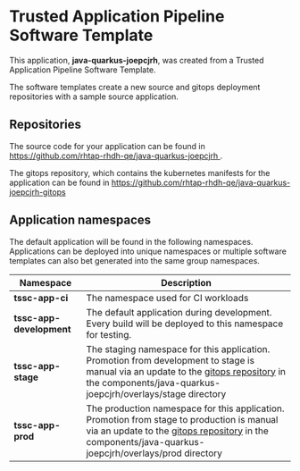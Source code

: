 # Trusted Application Pipeline Software Template

This application, **java-quarkus-joepcjrh**, was created from a Trusted Application Pipeline Software Template.

The software templates create a new source and gitops deployment repositories with a sample source application. 

## Repositories

The source code for your application can be found in [https://github.com/rhtap-rhdh-qe/java-quarkus-joepcjrh ](https://github.com/rhtap-rhdh-qe/java-quarkus-joepcjrh ).
 
The gitops repository, which contains the kubernetes manifests for the application can be found in 
[https://github.com/rhtap-rhdh-qe/java-quarkus-joepcjrh-gitops ](https://github.com/rhtap-rhdh-qe/java-quarkus-joepcjrh-gitops ) 

## Application namespaces 

The default application will be found in the following namespaces. Applications can be deployed into unique namespaces or multiple software templates can also bet generated into the same group namespaces.  

|  Namespace   |  Description   |  
| -------- | -------- |
| **tssc-app-ci** | The namespace used for CI workloads |
| **tssc-app-development** | The default application during development. Every build will be deployed to this namespace for testing. |
| **tssc-app-stage** | The staging namespace for this application. Promotion from development to stage is manual via an update to the [gitops repository](https://github.com/rhtap-rhdh-qe/java-quarkus-joepcjrh-gitops ) in the components/java-quarkus-joepcjrh/overlays/stage directory |
| **tssc-app-prod** | The production namespace for this application. Promotion from stage to production is manual via an update to the [gitops repository](https://github.com/rhtap-rhdh-qe/java-quarkus-joepcjrh-gitops ) in the components/java-quarkus-joepcjrh/overlays/prod directory |